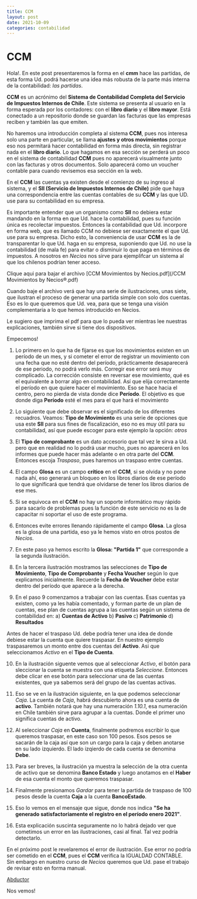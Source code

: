 ```yaml
---
title: CCM
layout: post
date: 2021-10-09
categories: contabilidad
---
```


# CCM

Hola!. En este post presentaremos la forma en el **cmm** hace las partidas, de esta forma Ud. podrá hacerse una idea más robusta de la parte más interna de la contabilidad: _las partidas_.

**CCM** es un acrónimo del **Sistema de Contabilidad Completa del Servicio de Impuestos Internos de Chile**. Este sistema se presenta al usuario en la forma esperada por los contadores: con el **libro diario** y el **libro mayor**. Está conectado a un repositorio donde se guardan las facturas que las empresas reciben y también las que emiten.

No haremos una introducción completa al sistema **CCM**, pues nos interesa solo una parte en particular, se llama **ajustes y otros movimientos** porque eso nos permitará hacer contabilidad en forma más directa, sin registrar nada en el **libro diario**. Lo que hagamos en esa sección se perderá un poco en el sistema de contabilidad **CCM** pues no aparecerá visualmente junto con las facturas y otros documentos. Solo aparecerá como un voucher contable para cuando revisemos esa sección en la web.

En el **CCM** las cuentas ya existen desde el comienzo de su ingreso al sistema, y el **SII (Servicio de Impuestos Internos de Chile)** pide que haya una correspondencia entre las cuentas contables de su **CCM** y las que UD. use para su contabilidad en su empresa. 

Es importante entender que un organismo como **SII** no debiera estar mandando en la forma en que Ud. hace la contabilidad, pues su función única es recolectar impuestos. Entonces la contabilidad que Ud. incorpore en forma web, que es llamado CCM no debiese ser exactamente el que Ud. use para su empresa. Dicho esto, la conveniencia de usar **CCM** es la de transparentar lo que Ud. haga en su empresa, suponiendo que Ud. no use la contabilidad (de mala fe) para evitar o disminuir lo que paga en términos de impuestos. A nosotros en _Necios_ nos sirve para ejemplifcar un sistema al que los chilenos podrían tener acceso.



Clique aqui para bajar el archivo [CCM Movimientos by Necios.pdf](/CCM Movimientos by Necios®.pdf)


Cuando baje el archivo verá que hay una serie de ilustraciones, unas siete, que ilustran el proceso de generar una partida simple con solo dos cuentas. Eso es lo que queremos que Ud. vea, para que se tenga una visión complementaria a lo que hemos introducido en Necios.

Le sugiero que imprima el pdf para que lo pueda ver mientras lee nuestras explicaciones, también sirve si tiene dos dispositivos.

Empecemos!

1. Lo primero en lo que ha de fijarse es que los movimientos existen en un período de un mes, y si cometer el error de registrar un movimiento con una fecha que no esté dentro del período, prácticamente desaparecerá de ese periodo, no podrá verlo más. Corregir ese error será muy complicado. La corrección consiste en reversar ese movimiento, qué es el equivalente a borrar algo en contabilidad. Así que elija correctamente el período en que quiere hacer el movimiento. Eso se hace hacia el centro, pero no pierda de vista donde dice **Período**. El objetivo es que donde diga **Período** esté el mes para el que hará el movimiento


2. Lo siguiente que debe observar es el significado de los diferentes recuadros. Veamos: __Tipo de Movimiento__ es una serie de opciones que usa este **SII** para sus fines de fiscalización, eso no es muy útil para su contabilidad, así que puede escoger para este ejemplo la opción: _otros_

3. El __Tipo de comprobante__ es un dato accesorio que tal vez le sirva a Ud. pero que en realidad no lo podrá usar mucho, pues no aparecerá en los informes que puede hacer más adelante o en otra parte del **CCM**. Entonces escoja _Traspaso_, pues haremos un traspaso entre cuentas.

4. El campo __Glosa__ es un campo **crítico** en el **CCM**, si se olvida y no pone nada ahí, eso generará un bloqueo en los libros diarios de ese período lo que significará que tendrá que olvidarse de tener los libros diarios de ese mes.


5. Si se equivoca en el **CCM** no hay un soporte informático muy rápido para sacarlo de problemas pues la función de este servicio no es la de capacitar ni soportar el uso de este programa.


6. Entonces evite errores llenando rápidamente el campo **Glosa**. La glosa es la glosa de una partida, eso ya le hemos visto en otros postos de _Necios_.

7. En este paso ya hemos escrito la **Glosa: "Partida 1"** que corresponde a la segunda ilustración.

8. En la tercera ilustración mostramos las selecciones de __Tipo de Movimiento__, __Tipo de Comprobante__ y __Fecha Voucher__ según lo que explicamos inicialmente. Recuerde la __Fecha de Voucher__ debe estar dentro del período que aparece a la derecha.


9. En el paso 9 comenzamos a trabajar con las cuentas. Esas cuentas ya existen, como ya les había comentado, y forman parte de un plan de cuentas, ese plan de cuentas agrupa a las cuentas según un sistema de contabilidad en: 
a) **Cuentas de Activo**
b) **Pasivo**
c) **Patrimonio**
d) **Resultados**

Antes de hacer el traspaso Ud. debe podría tener una idea de donde debiese estar la cuenta que quiere traspasar. En nuestro ejemplo traspasaremos un monto entre dos cuentas del **Activo**. Asi que seleccionamos _Activo_ en el __Tipo de Cuenta__.

10. En la ilustración siguente vemos que al seleccionar _Activo_, el botón para sleccionar la cuenta se muestra con una etiqueta _Seleccione_. Entonces debe clicar en ese botón para seleccionar una de las cuentas existentes, que ya sabemos será del grupo de las cuentas activas.

11. Eso se ve en la ilustración siguiente, en la que podemos seleccionar _Caja_. La cuenta de _Caja_, habrá descubierto ahora es una cuenta de **activo**. También notará que hay una numeración _1.10.1_, esa numeración en Chile también sirve para agrupar a la cuentas. Donde el primer uno significa cuentas de activo.

12. Al seleccionar _Caja_ en __Cuenta__, finalmente podremos escribir lo que queremos traspasar, en este caso son 100 pesos. Esos pesos se sacarán de la caja así que son un cargo para la caja y deben anotarse en su lado izquierdo. El lado izqierdo de cada cuenta se denomina **Debe**. 

13. Para ser breves, la ilustración ya muestra la selección de la otra cuenta de activo que se denomina **Banco Estado** y luego anotamos en el **Haber** de esa cuenta el monto que queremos traspasar.


14. Finalmente presionamos _Gardar_ para tener la partida de traspaso de 100 pesos desde la cuenta __Caja__ a la cuenta __BancoEstado__.


15. Eso lo vemos en el mensaje que sigue, donde nos indica **"Se ha generado satisfactoriamente el registro en el período enero 2021"**.

16. Esta explicación suscinta seguramente no lo habrá dejado ver que cometimos un error en las ilustraciones, casi al final. Tal vez podría detectarlo.


En el próximo post le revelaremos el error de ilustración. Ese error no podría ser cometido en el **CCM**, pues el **CCM** verifica la IGUALDAD CONTABLE. Sin embargo en nuestro curso de _Necios_ queremos que Ud. pase el trabajo de revisar esto en forma manual.


[Abductor](http://abductor.necios.cl/)


Nos vemos!

